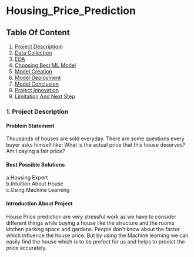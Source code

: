 # Housing_Price_Prediction

## Table Of Content
1. [Project Descriptiom]()
2. [Data Collection]()
3. [EDA]()
4. [Choosing Best ML Model]()
5. [Model Creation]()
6. [Model Deployment]()
7. [Model Conclusion]()
8. [Project Innovation]()
9. [Limitation And Next Step]()



### 1. Project Description
#### Problem Statement

Thousands of houses are sold everyday. There are some questions every buyer asks himself like: What is the actual price that this house deserves? Am I paying a fair price?

#### Best Possible Solutions
a.Housing Expert<br>
b.Intuition About House<br>
c.Using Machine Learning

#### Introduction About Project
House Price prediction are very stressful work as we have to consider different things while buying a house like the structure and the rooms kitchen parking space and gardens. 
People don’t know about the factor which influence the house price.
But by using the Machine learning we can easily find the house which is to be prefect for us and helps to predict the price accurately.



